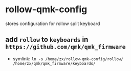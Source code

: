 # rollow-qmk-config
stores configuration for rollow split keyboard

## add `rollow` to `keyboards` in `https://github.com/qmk/qmk_firmware`
- symlink: `ln -s /home/zx/rollow-qmk-config/rollow/ /home/zx/qmk/qmk_firmware/keyboards/`
